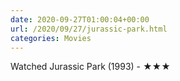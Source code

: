 ```yaml
---
date: 2020-09-27T01:00:04+00:00
url: /2020/09/27/jurassic-park.html
categories: Movies
---
```

Watched Jurassic Park (1993) - ★★★




